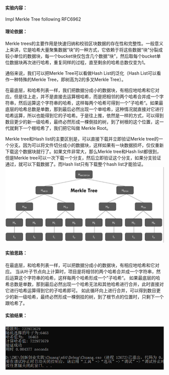 #### 实验内容：
Impl Merkle Tree following RFC6962
#### 理论依据：
Merkle trees的主要作用是快速归纳和校验区块数据的存在性和完整性。一般意义上来讲，它是哈希大量聚集数据“块”的一种方式，它依赖于将这些数据“块”分裂成较小单位的数据块，每一个bucket块仅包含几个数据“块”，然后取每个bucket单位数据块再次进行哈希，重复同样的过程，直至剩余的哈希总数仅变为1。

通俗来说，我们可以把Merkle Tree可以看做Hash List的泛化（Hash List可以看作一种特殊的Merkle Tree，即树高为2的多叉Merkle Tree）。

在最底层，和哈希列表一样，我们把数据分成小的数据块，有相应地哈希和它对应。但是往上走，并不是直接去运算根哈希，而是把相邻的两个哈希合并成一个字符串，然后运算这个字符串的哈希，这样每两个哈希可得到一个”子哈希“。如果最底层的哈希总数是单数，那到最后必然出现一个单哈希，这种情况就直接对它进行哈希运算，所以也能得到它的子哈希。于是往上推，依然是一样的方式，可以得到数目更少的新一级哈希，最终必然形成一棵倒挂的树，到了树根的这个位置，这一代就剩下一个根哈希了，我们把它叫做 Merkle Root。

Merkle tree和Hash list的主要区别是，可以直接下载并立即验证Merkle tree的一个分支。因为可以将文件切分成小的数据块，这样如果有一块数据损坏，仅仅重新下载这个数据块就行了。如果文件非常大，那么Merkle tree和Hash list都很到，但是Merkle tree可以一次下载一个分支，然后立即验证这个分支，如果分支验证通过，就可以下载数据了。而Hash list只有下载整个hash list才能验证。
![img](https://github.com/Azzzting/homework-group-48/blob/main/Project5/img/2.png)
#### 实验思路：
在最底层，和哈希列表一样，可以把数据分成小的数据块，有相应地哈希和它对应。 当从叶子节点向上计算时，项目是将相邻的两个哈希合并成一个字符串，然后运算这个字符串的哈希，这样每两个哈希形成一个”子哈希“。 如果最底层的哈希总数是单数，那到最后必然出现一个哈希无法和其他哈希进行合并，此时直接对它进行哈希运算得到它的子哈希即可。 如此循环向上进行合并，可以得到数目更少的新一级哈希，最终必然形成一棵倒挂的树，到了根节点的位置时，只剩下一个跟哈希了。
#### 实验结果：
![img](https://github.com/Azzzting/homework-group-48/blob/main/Project5/img/1.png)
